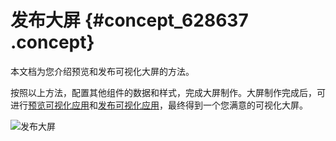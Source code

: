 # 发布大屏 {#concept_628637 .concept}

本文档为您介绍预览和发布可视化大屏的方法。

按照以上方法，配置其他组件的数据和样式，完成大屏制作。大屏制作完成后，可进行[预览可视化应用](../../../../cn.zh-CN/管理可视化应用/预览可视化应用.md#)和[发布可视化应用](../../../../cn.zh-CN/管理可视化应用/发布可视化应用.md#)，最终得到一个您满意的可视化大屏。

![发布大屏](http://static-aliyun-doc.oss-cn-hangzhou.aliyuncs.com/assets/img/506016/156455596949175_zh-CN.png)

